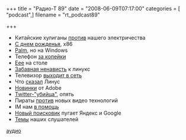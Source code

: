 +++
title = "Радио-Т 89"
date = "2008-06-09T07:17:00"
categories = [ "podcast",]
filename = "rt_podcast89"

+++

- Китайские хулиганы [против](http://webplanet.ru/node/19626) нашего электричества
- [С днем рожденья](http://hardware.slashdot.org/article.pl?sid=08/06/05/1247249&from=rss), х86
- [Palm](http://feeds.engadget.com/%7Er/weblogsinc/engadget/%7E3/305312379/), но на Windows
- Телефон [за копейки](http://lenta.com.ua/124517.html)
- [Еее](http://webplanet.ru/news/gadgets/2008/06/06/eeebox.html) на столе
- [Забавная ненависть](http://www.razgovor.org/special/article588/) к линукс
- Телевизор [выходит в сеть](http://www.crunchgear.com/2008/06/05/sony-launches-new-line-for-high-end-hdtvs-loaded-with-features/)
- Что [сказал](http://www.opennet.ru/opennews/art.shtml?num=16343) Линус
- [Новинки](http://weblogs.macromedia.com/labs/archives/2008/06/new_dreamweaver_fireworks_and_soundbooth_betas_released_on_labs.html) от Adobe
- [Twitter-"убийца"](http://internetno.net/2008/06/03/plurk-review/), опять
- Пираты [против](http://webplanet.ru/news/law/2008/06/04/bluray.html) новых видео технологий
- IM нам [в помощь](http://www.businesspress.ru/newspaper/article_mId_37_aId_450093.html)
- [Новый поисковик](http://webplanet.ru/news/service/2008/06/04/wikia.html) пугает Яндекс и Google
- [Темы](/p/2008/06/03/prep-89/) наших слушателей

[аудио](https://cdn.radio-t.com/rt_podcast89.mp3)
<audio src="https://cdn.radio-t.com/rt_podcast89.mp3" preload="none"></audio>

